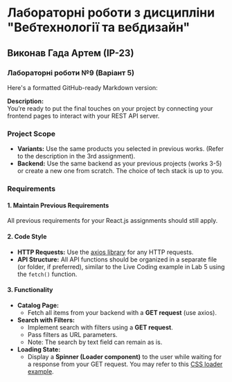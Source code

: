 # Лабораторні роботи з дисципліни "Вебтехнології та вебдизайн"
## Виконав Гада Артем (ІР-23)
### Лабораторні роботи №9 (Варіант 5)
Here's a formatted GitHub-ready Markdown version:

**Description:**  
You’re ready to put the final touches on your project by connecting your frontend pages to interact with your REST API server.

### Project Scope
- **Variants:** Use the same products you selected in previous works. (Refer to the description in the 3rd assignment).
- **Backend:** Use the same backend as your previous projects (works 3-5) or create a new one from scratch. The choice of tech stack is up to you.

### Requirements
#### 1. Maintain Previous Requirements
All previous requirements for your React.js assignments should still apply.
#### 2. Code Style
- **HTTP Requests:** Use the [axios library](https://github.com/axios/axios#installing) for any HTTP requests.
- **API Structure:** All API functions should be organized in a separate file (or folder, if preferred), similar to the Live Coding example in Lab 5 using the `fetch()` function.
#### 3. Functionality
- **Catalog Page:**  
  - Fetch all items from your backend with a **GET request** (use axios).
- **Search with Filters:**  
  - Implement search with filters using a **GET request**.
  - Pass filters as URL parameters.
  - Note: The search by text field can remain as is.
- **Loading State:**  
  - Display a **Spinner (Loader component)** to the user while waiting for a response from your GET request. You may refer to this [CSS loader example](https://projects.lukehaas.me/css-loaders/).



